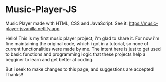 # Music-Player-JS
Music Player made with HTML, CSS and JavaScript. See it: https://music-player-jsvanilla.netlify.app

Hello! This is my first music player project, i'm glad to share it.
For now i'm fine maintaining the original code, which i got in a tutorial, 
so none of current functionalities were made by me. The intent here is just
to get used to basic functions and programming logic that these projects help
a begginer to learn and get better at coding.

But i seek to make changes to this page, and suggestions are accepted!
Thanks!!
